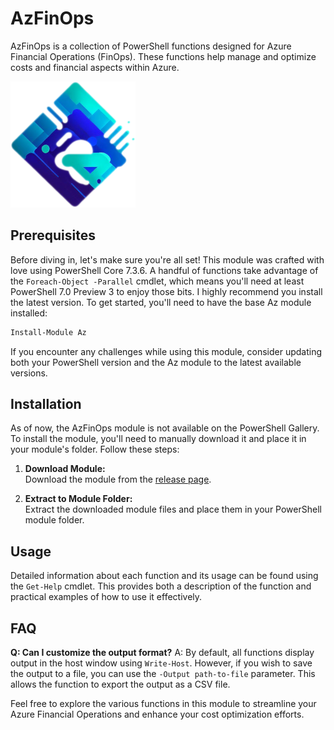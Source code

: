 # AzFinOps

AzFinOps is a collection of PowerShell functions designed for Azure Financial Operations (FinOps). These functions help manage and optimize costs and financial aspects within Azure.

![AzFinOps Logo](Logo.png)

## Prerequisites

Before diving in, let's make sure you're all set! This module was crafted with love using PowerShell Core 7.3.6. A handful of functions take advantage of the `Foreach-Object -Parallel` cmdlet, which means you'll need at least PowerShell 7.0 Preview 3 to enjoy those bits. I highly recommend you install the latest version. To get started, you'll need to have the base Az module installed:

```PowerShell
Install-Module Az
```

If you encounter any challenges while using this module, consider updating both your PowerShell version and the Az module to the latest available versions.

## Installation

As of now, the AzFinOps module is not available on the PowerShell Gallery. To install the module, you'll need to manually download it and place it in your module's folder. Follow these steps:

1. **Download Module:**  
    Download the module from the [release page](https://github.com/sc-andrep/AzFinOps/releases).

2. **Extract to Module Folder:**  
    Extract the downloaded module files and place them in your PowerShell module folder.

## Usage

Detailed information about each function and its usage can be found using the `Get-Help` cmdlet. This provides both a description of the function and practical examples of how to use it effectively.

## FAQ

**Q: Can I customize the output format?**
A: By default, all functions display output in the host window using `Write-Host`. However, if you wish to save the output to a file, you can use the `-Output path-to-file` parameter. This allows the function to export the output as a CSV file.

Feel free to explore the various functions in this module to streamline your Azure Financial Operations and enhance your cost optimization efforts.

